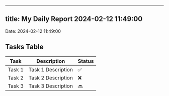 
---
title: My Daily Report 2024-02-12 11:49:00
---

Date: 2024-02-12 11:49:00

## Tasks Table

| Task | Description | Status |
|------|-------------|--------|
| Task 1 | Task 1 Description | ✅ |
| Task 2 | Task 2 Description | ❌ |
| Task 3 | Task 3 Description | 🔜 |
